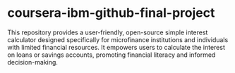 # coursera-ibm-github-final-project
This repository provides a user-friendly, open-source simple interest calculator designed specifically for microfinance institutions and individuals with limited financial resources. It empowers users to calculate the interest on loans or savings accounts, promoting financial literacy and informed decision-making.
